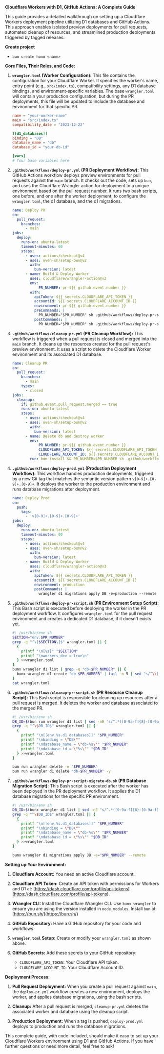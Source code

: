 **Cloudflare Workers with D1, GitHub Actions: A Complete Guide**

This guide provides a detailed walkthrough on setting up a Cloudflare Workers deployment pipeline utilizing D1 databases and GitHub Actions. This approach enables isolated preview deployments for pull requests, automated cleanup of resources, and streamlined production deployments triggered by tagged releases.

**Create project**
- `bun create hono <name>`

**Core Files, Their Roles, and Code:**

1.  **`wrangler.toml` (Worker Configuration):**
    This file contains the configuration for your Cloudflare Worker. It specifies the worker's name, entry point (e.g., `src/index.ts`), compatibility settings, any D1 database bindings, and environment-specific variables. The base `wrangler.toml` will contain your production configuration, but during the PR deployments, this file will be updated to include the database and environment for that specific PR.

    ```toml
    name = "your-worker-name"
    main = "src/index.ts"
    compatibility_date = "2023-12-22"

    [[d1_databases]]
    binding = "DB"
    database_name = "db"
    database_id = "your-db-id"

    [vars]
    # Your base variables here
    ```

2.  **`.github/workflows/deploy-pr.yml` (PR Deployment Workflow):**
    This GitHub Actions workflow deploys preview environments for pull requests against the `main` branch. It checks out the code, sets up `bun`, and uses the Cloudflare Wrangler action for deployment to a unique environment based on the pull request number. It runs two bash scripts, one before, and one after the worker deployment, to configure the `wrangler.toml`, the d1 database, and the d1 migrations.

    ```yaml
    name: Deploy PR
    on:
      pull_request:
        branches:
          - main
    jobs:
      deploy:
        runs-on: ubuntu-latest
        timeout-minutes: 60
        steps:
          - uses: actions/checkout@v4
          - uses: oven-sh/setup-bun@v2
            with:
              bun-version: latest
          - name: Build & Deploy Worker
            uses: cloudflare/wrangler-action@v3
            env:
                PR_NUMBER: pr-${{ github.event.number }}
            with:
              apiToken: ${{ secrets.CLOUDFLARE_API_TOKEN }}
              accountId: ${{ secrets.CLOUDFLARE_ACCOUNT_ID }}
              environment: pr-${{ github.event.number }}
              preCommands: |
                PR_NUMBER="$PR_NUMBER" sh .github/workflows/deploy-pr-script.sh
              postCommands: |
                PR_NUMBER="$PR_NUMBER" sh .github/workflows/deploy-pr-script-migrate-db.sh
    ```

3.  **`.github/workflows/cleanup-pr.yml` (PR Cleanup Workflow):**
    This workflow is triggered when a pull request is closed and merged into the `main` branch. It cleans up the resources created for the pull request's preview environment. It uses a script to delete the Cloudflare Worker environment and its associated D1 database.

    ```yaml
    name: Cleanup PR
    on:
      pull_request:
        branches:
          - main
        types:
          - closed
    jobs:
      cleanup:
        if: github.event.pull_request.merged == true
        runs-on: ubuntu-latest
        steps:
          - uses: actions/checkout@v4
          - uses: oven-sh/setup-bun@v2
            with:
              bun-version: latest
          - name: Delete db and destroy worker
            env:
                PR_NUMBER: pr-${{ github.event.number }}
                CLOUDFLARE_API_TOKEN: ${{ secrets.CLOUDFLARE_API_TOKEN }}
                CLOUDFLARE_ACCOUNT_ID: ${{ secrets.CLOUDFLARE_ACCOUNT_ID }}
            run: bun install && PR_NUMBER=$PR_NUMBER sh .github/workflows/cleanup-pr-script.sh
    ```

4.  **`.github/workflows/deploy-prod.yml` (Production Deployment Workflow):**
    This workflow handles production deployments, triggered by a new Git tag that matches the semantic version pattern `v[0-9]+.[0-9]+.[0-9]+`. It deploys the worker to the production environment and runs database migrations after deployment.

    ```yaml
    name: Deploy Prod
    on:
      push:
        tags:
          - 'v[0-9]+.[0-9]+.[0-9]+'
    jobs:
      deploy:
        runs-on: ubuntu-latest
        timeout-minutes: 60
        steps:
          - uses: actions/checkout@v4
          - uses: oven-sh/setup-bun@v2
            with:
              bun-version: latest
          - name: Build & Deploy Worker
            uses: cloudflare/wrangler-action@v3
            with:
              apiToken: ${{ secrets.CLOUDFLARE_API_TOKEN }}
              accountId: ${{ secrets.CLOUDFLARE_ACCOUNT_ID }}
              environment: production
              postCommands: |
                wrangler d1 migrations apply DB -e=production --remote
    ```

5.  **`.github/workflows/deploy-pr-script.sh` (PR Environment Setup Script):**
    This Bash script is executed before deploying the worker in the PR deployment workflow. It configures `wrangler.toml` for the pull request environment and creates a dedicated D1 database, if it doesn't exists yet.

    ```sh
    #! /usr/bin/env sh
    SECTION="env.$PR_NUMBER"
    grep -q "^\[$SECTION\]$" wrangler.toml || {
      {
        printf "\n[%s]" "$SECTION"
        printf "\nworkers_dev = true\n"
      } >>wrangler.toml
    }
    bunx wrangler d1 list | grep -q "db-$PR_NUMBER" || {
      bunx wrangler d1 create "db-$PR_NUMBER" | tail -n 5 | sed "s/^\\[\\[d1_databases\\]\\]/\\[\\[$SECTION.d1_databases\\]\\]/" >>wrangler.toml
    }
    cat wrangler.toml
    ```

6.  **`.github/workflows/cleanup-pr-script.sh` (PR Resource Cleanup Script):**
    This Bash script is responsible for cleaning up resources after a pull request is merged. It deletes the worker and database associated to the merged PR.

    ```sh
    #! /usr/bin/env sh
    DB_ID=$(bun run wrangler d1 list | sed -nE 's/^.*([0-9a-f]{8}-[0-9a-f]{4}-[0-9a-f]{4}-[0-9a-f]{4}-[0-9a-f]{12}).*db-pr-1.*/\1/p')
    grep -q "^\$DB_ID$" wrangler.toml || {
      {
        printf "\n[[env.%s.d1_databases]]" "$PR_NUMBER"
        printf "\nbinding = \"DB\""
        printf "\ndatabase_name = \"db-%s\"" "$PR_NUMBER"
        printf "\ndatabase_id = \"%s\"" "$DB_ID"
      } >>wrangler.toml
    }

    bun run wrangler delete -e "$PR_NUMBER"
    bun run wrangler d1 delete "db-$PR_NUMBER" -y
    ```

7. **`.github/workflows/deploy-pr-script-migrate-db.sh` (PR Database Migration Script):**
    This Bash script is executed after the worker has been deployed in the PR deployment workflow. It applies the D1 database migrations for the specific PR environment.

    ```sh
    #! /usr/bin/env sh
    DB_ID=$(bunx wrangler d1 list | sed -nE "s/^.*([0-9a-f]{8}-[0-9a-f]{4}-[0-9a-f]{4}-[0-9a-f]{4}-[0-9a-f]{12}).*db-$PR_NUMBER.*/\1/p")
    grep -q "^\$DB_ID$" wrangler.toml || {
      {
        printf "\n[[env.%s.d1_databases]]" "$PR_NUMBER"
        printf "\nbinding = \"DB\""
        printf "\ndatabase_name = \"db-%s\"" "$PR_NUMBER"
        printf "\ndatabase_id = \"%s\"" "$DB_ID"
      } >>wrangler.toml
    }

    bunx wrangler d1 migrations apply DB -e="$PR_NUMBER" --remote
    ```

**Setting up Your Environment:**

1.  **Cloudflare Account:**  You need an active Cloudflare account.

2.  **Cloudflare API Token:** Create an API token with permissions for Workers and D1 at: [https://dash.cloudflare.com/profile/api-tokens](https://dash.cloudflare.com/profile/api-tokens).

3.  **Wrangler CLI:** Install the Cloudflare Wrangler CLI. Use `bunx wrangler` to ensure you are using the version installed in `node_modules`. Install `bun` at: [https://bun.sh/](https://bun.sh/)

4.  **GitHub Repository:** Have a GitHub repository for your code and workflows.

5.  **`wrangler.toml` Setup:** Create or modify your `wrangler.toml` as shown above.

6.  **GitHub Secrets:** Add these secrets to your GitHub repository:
    *   `CLOUDFLARE_API_TOKEN`: Your Cloudflare API token.
    *   `CLOUDFLARE_ACCOUNT_ID`: Your Cloudflare Account ID.

**Deployment Process:**

1.  **Pull Request Deployment:** When you create a pull request against `main`, the `deploy-pr.yml` workflow creates a new environment, deploys the worker, and applies database migrations, using the bash scripts.

2.  **Cleanup:** After a pull request is merged, `cleanup-pr.yml` deletes the associated worker and database using the cleanup script.

3.  **Production Deployment:** When a tag is pushed, `deploy-prod.yml` deploys to production and runs the database migrations.

This complete guide, with code included, should make it easy to set up your Cloudflare Workers environment using D1 and GitHub Actions. If you have further questions or need more detail, feel free to ask!



